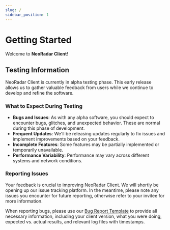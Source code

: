 ```yaml
---
slug: /
sidebar_position: 1
---
```


# Getting Started

Welcome to **NeoRadar Client**!

## Testing Information

NeoRadar Client is currently in alpha testing phase. This early release allows us to gather valuable feedback from users while we continue to develop and refine the software.

### What to Expect During Testing

- **Bugs and Issues**: As with any alpha software, you should expect to encounter bugs, glitches, and unexpected behavior. These are normal during this phase of development.
- **Frequent Updates**: We'll be releasing updates regularly to fix issues and implement improvements based on your feedback.
- **Incomplete Features**: Some features may be partially implemented or temporarily unavailable.
- **Performance Variability**: Performance may vary across different systems and network conditions.

### Reporting Issues

Your feedback is crucial to improving NeoRadar Client. We will shortly be opening up our issue tracking platform. In the meantime, please note any issues you encounter for future reporting, otherwise refer to your invitee for more information.

When reporting bugs, please use our [Bug Report Template](./introduction/bug-report) to provide all necessary information, including your client version, what you were doing, expected vs. actual results, and relevant log files with timestamps.
